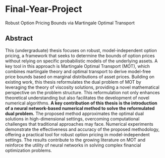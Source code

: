 # Final-Year-Project
Robust Option Pricing Bounds via Martingale Optimal Transport
## Abstract
This (undergraduate) thesis focuses on robust, model-independent option pricing, a framework that seeks to determine the bounds of option prices without relying on specific probabilistic models of the underlying assets. A key tool in this approach is Martingale Optimal Transport (MOT), which combines martingale theory and optimal transport to derive model-free price bounds based on marginal distributions of asset prices. Building on existing work, this thesis reformulates the dual problem of MOT by leveraging the theory of viscosity solutions, providing a novel mathematical perspective on the problem structure. This reformulation not only enhances theoretical understanding but also facilitates the development of novel numerical algorithms. **A key contribution of this thesis is the introduction of a neural network-based numerical method to solve the reformulated dual problem.** The proposed method approximates the optimal dual solutions in high-dimensional settings, overcoming computational challenges that traditional approaches may face. Numerical experiments demonstrate the effectiveness and accuracy of the proposed methodology, offering a practical tool for robust option pricing in model-independent settings. The results contribute to the growing literature on MOT and reinforce the utility of neural networks in solving complex financial optimization problems.
